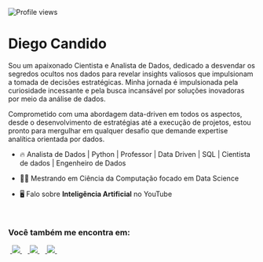 
<p align="left"> <img src="https://komarev.com/ghpvc/?username=diegocandido&color=yellow" alt="Profile views" /> </p>

<h1 align="left">Diego Candido</h1>

Sou um apaixonado Cientista e Analista de Dados, dedicado a desvendar os segredos ocultos nos dados para revelar insights valiosos que impulsionam a tomada de decisões estratégicas. Minha jornada é impulsionada pela curiosidade incessante e pela busca incansável por soluções inovadoras por meio da análise de dados.

Comprometido com uma abordagem data-driven em todos os aspectos, desde o desenvolvimento de estratégias até a execução de projetos, estou pronto para mergulhar em qualquer desafio que demande expertise analítica orientada por dados.


- 🔥 Analista de Dados | Python | Professor | Data Driven | SQL | Cientista de dados | Engenheiro de Dados

- 👨‍💻 Mestrando em Ciência da Computação focado em Data Science

- 🖥️ Falo sobre **Inteligência Artificial** no YouTube

<br>

### Você também me encontra em:
&nbsp;<a href="https://br.linkedin.com/in/diegocandidopro">
  <img src="https://img.shields.io/badge/linkedin-%230077B5.svg?style=for-the-badge&logo=linkedin&logoColor=white">
</a>&nbsp;
&nbsp;<a href="https://www.instagram.com/diegocandidopro">
  <img src="https://img.shields.io/badge/Instagram-%23E4405F.svg?style=for-the-badge&logo=Instagram&logoColor=white">
</a>&nbsp;
&nbsp;<a href="https://www.youtube.com/diegocandido">
  <img src="https://img.shields.io/badge/YouTube-FF0000?style=for-the-badge&logo=youtube&logoColor=white">
</a>&nbsp;




